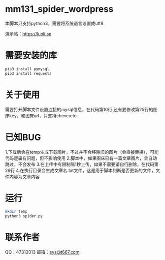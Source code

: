 # mm131_spider_wordpress
本脚本只支持python3，需要将系统语言设置成utf8

演示站：https://luoli.se

# 需要安装的库

```bash
pip3 install pymysql
pip3 install requests
```
# 关于使用
需要打开脚本文件设置连接的mysql信息，在代码第10行
还有要修改第25行的图床key，和图床url，只支持chevereto
# 已知BUG
1.下载后会在temp生成下载图片，不过并不会移除旧的图片（会直接替换），可能代码逻辑有问题，但不影响使用
2.脚本中，如果图床已有一篇文章图片，会自动跳过，不会发布
3.在上传中有限制隔1秒上传，如果不需要请自行删除，在代码第29行
4.在执行目录会生成文章名.txt文件，这是用于脚本判断是否更新的文件，文件内容为文章内容
# 运行
```bash
mkdir temp
python3 spider.py
```
# 联系作者
QQ：47313013
邮箱：sys@t667.com
